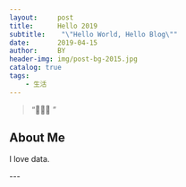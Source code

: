 ```yaml
---
layout:     post
title:      Hello 2019
subtitle:    "\"Hello World, Hello Blog\""
date:       2019-04-15
author:     BY
header-img: img/post-bg-2015.jpg
catalog: true
tags:
    - 生活
---
```


> “🙉🙉🙉 ”


## About Me

I love data.

<p id = "build"></p>
---



